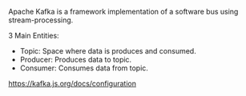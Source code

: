 
Apache Kafka is a framework implementation of a software bus using stream-processing.

3 Main Entities:
  - Topic: Space where data is produces and consumed.
  - Producer: Produces data to topic.
  - Consumer: Consumes data from topic.


https://kafka.js.org/docs/configuration